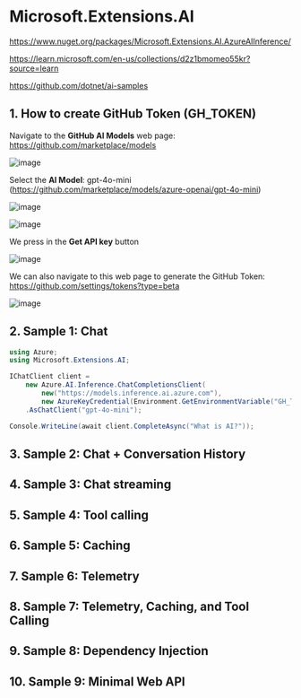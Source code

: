 # Microsoft.Extensions.AI

https://www.nuget.org/packages/Microsoft.Extensions.AI.AzureAIInference/

https://learn.microsoft.com/en-us/collections/d2z1bmomeo55kr?source=learn

https://github.com/dotnet/ai-samples

## 1. How to create GitHub Token (GH_TOKEN)

Navigate to the **GitHub AI Models** web page: https://github.com/marketplace/models

![image](https://github.com/user-attachments/assets/25a4fc82-3485-4964-b64e-e73af09b68e9)

Select the **AI Model**: gpt-4o-mini (https://github.com/marketplace/models/azure-openai/gpt-4o-mini)

![image](https://github.com/user-attachments/assets/c43ae989-5456-4090-bff0-f88e83d25fb5)

![image](https://github.com/user-attachments/assets/2af69732-d116-4985-8fee-0a1f19bdac9e)

We press in the **Get API key** button

![image](https://github.com/user-attachments/assets/64b9272b-7602-472f-81c8-a4b88ef5cfda)

We can also navigate to this web page to generate the GitHub Token: https://github.com/settings/tokens?type=beta

![image](https://github.com/user-attachments/assets/948ffb84-ee5e-4c90-b2aa-9c1230cc0261)


## 2. Sample 1: Chat

```csharp
using Azure;
using Microsoft.Extensions.AI;

IChatClient client =
    new Azure.AI.Inference.ChatCompletionsClient(
        new("https://models.inference.ai.azure.com"),
        new AzureKeyCredential(Environment.GetEnvironmentVariable("GH_TOKEN")!))
    .AsChatClient("gpt-4o-mini");

Console.WriteLine(await client.CompleteAsync("What is AI?"));
```

## 3. Sample 2: Chat + Conversation History

## 4. Sample 3: Chat streaming

## 5. Sample 4: Tool calling

## 6. Sample 5: Caching

## 7. Sample 6: Telemetry

## 8. Sample 7: Telemetry, Caching, and Tool Calling

## 9. Sample 8: Dependency Injection

## 10. Sample 9: Minimal Web API

